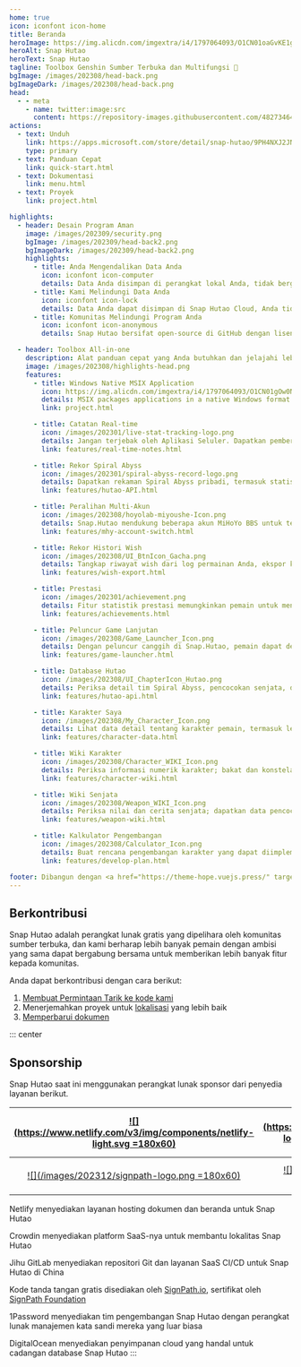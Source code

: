 ```yaml
---
home: true
icon: iconfont icon-home
title: Beranda
heroImage: https://img.alicdn.com/imgextra/i4/1797064093/O1CN01oaGvKE1g6dut0pICS_!!1797064093.png_.webp
heroAlt: Snap Hutao
heroText: Snap Hutao
tagline: Toolbox Genshin Sumber Terbuka dan Multifungsi 🧰
bgImage: /images/202308/head-back.png
bgImageDark: /images/202308/head-back.png
head:
  - - meta
    - name: twitter:image:src
      content: https://repository-images.githubusercontent.com/482734649/eb0f81d6-29a8-4d3c-8012-d85475cd89ee
actions:
  - text: Unduh
    link: https://apps.microsoft.com/store/detail/snap-hutao/9PH4NXJ2JN52
    type: primary
  - text: Panduan Cepat
    link: quick-start.html
  - text: Dokumentasi
    link: menu.html
  - text: Proyek
    link: project.html

highlights:
  - header: Desain Program Aman
    image: /images/202309/security.png
    bgImage: /images/202309/head-back2.png
    bgImageDark: /images/202309/head-back2.png
    highlights:
      - title: Anda Mengendalikan Data Anda
        icon: iconfont icon-computer
        details: Data Anda disimpan di perangkat lokal Anda, tidak bergantung pada layanan cloud atau platform pihak ketiga, Anda memiliki kebebasan mengendalikan data Anda.
      - title: Kami Melindungi Data Anda
        icon: iconfont icon-lock
        details: Data Anda dapat disimpan di Snap Hutao Cloud, Anda tidak akan kehilangan data saat menggunakan perangkat baru.
      - title: Komunitas Melindungi Program Anda
        icon: iconfont icon-anonymous
        details: Snap Hutao bersifat open-source di GitHub dengan lisensi MIT, kami menyambut anggota komunitas untuk meninjau dan berkontribusi pada kode kami.

  - header: Toolbox All-in-one
    description: Alat panduan cepat yang Anda butuhkan dan jelajahi lebih banyak kemungkinan
    image: /images/202308/highlights-head.png
    features:
      - title: Windows Native MSIX Application
        icon: https://img.alicdn.com/imgextra/i4/1797064093/O1CN01gOw0Nk1g6e0yjfAlD_!!1797064093.png_.webp
        details: MSIX packages applications in a native Windows format and supports sandbox technology, ensuring system stability and cleanliness
        link: project.html

      - title: Catatan Real-time
        icon: /images/202301/live-stat-tracking-logo.png
        details: Jangan terjebak oleh Aplikasi Seluler. Dapatkan pemberitahuan catatan real-time Genshin Anda di desktop Anda dengan notifikasi Windows asli.
        link: features/real-time-notes.html

      - title: Rekor Spiral Abyss
        icon: /images/202301/spiral-abyss-record-logo.png
        details: Dapatkan rekaman Spiral Abyss pribadi, termasuk statistik dan data detail, simpan tantangan Spiral Abyss sebelumnya secara permanen di perangkat Anda.
        link: features/hutao-API.html

      - title: Peralihan Multi-Akun
        icon: /images/202308/hoyolab-miyoushe-Icon.png
        details: Snap.Hutao mendukung beberapa akun MiHoYo BBS untuk tetap masuk dan membuat profil terpisah untuk setiap akun dalam setiap fungsi, sehingga pemain dapat dengan mudah mengelola beberapa akun mereka.
        link: features/mhy-account-switch.html

      - title: Rekor Histori Wish
        icon: /images/202308/UI_BtnIcon_Gacha.png
        details: Tangkap riwayat wish dari log permainan Anda, ekspor ke perangkat lokal Anda, dengan dukungan arsip data akun tanpa batas.
        link: features/wish-export.html

      - title: Prestasi
        icon: /images/202301/achievement.png
        details: Fitur statistik prestasi memungkinkan pemain untuk mengekspor data prestasi dan menjaga statistik di luar game; berdasarkan pemisahan prestasi, pemain dapat mengelola tonggak untuk prestasi tersembunyi.
        link: features/achievements.html

      - title: Peluncur Game Lanjutan
        icon: /images/202308/Game_Launcher_Icon.png
        details: Dengan peluncur canggih di Snap.Hutao, pemain dapat dengan mudah beralih antara akun Genshin mereka, beralih server, mengubah pengaturan jendela permainan, dan menjelajahi fitur lebih lanjut.
        link: features/game-launcher.html

      - title: Database Hutao
        icon: /images/202308/UI_ChapterIcon_Hutao.png
        details: Periksa detail tim Spiral Abyss, pencocokan senjata, dan pencocokan set artefak komunitas saat ini; bagikan konfigurasi lineup Spiral Abyss Anda sendiri.
        link: features/hutao-api.html

      - title: Karakter Saya
        icon: /images/202308/My_Character_Icon.png
        details: Lihat data detail tentang karakter pemain, termasuk level, konstelasi, senjata, bakat, set artefak, dll.; hitung otomatis skor set artefak.
        link: features/character-data.html

      - title: Wiki Karakter
        icon: /images/202308/Character_WIKI_Icon.png
        details: Periksa informasi numerik karakter; bakat dan konstelasi; bahan pelatihan; cerita latar belakang karakter dan informasi lainnya; dapatkan skema pencocokan senjata dan set artefak terbanyak di antara pemain melalui database Hutao.
        link: features/character-wiki.html

      - title: Wiki Senjata
        icon: /images/202308/Weapon_WIKI_Icon.png
        details: Periksa nilai dan cerita senjata; dapatkan data pencocokan karakter terbanyak di antara pemain melalui database Hutao.
        link: features/weapon-wiki.html

      - title: Kalkulator Pengembangan
        icon: /images/202308/Calculator_Icon.png
        details: Buat rencana pengembangan karakter yang dapat diimplementasikan berdasarkan situasi Anda; mendukung beberapa akun, beberapa daftar rencana, dan catatan item backpack.
        link: features/develop-plan.html

footer: Dibangun dengan <a href="https://theme-hope.vuejs.press/" target="_blank">VuePress Theme Hope</a> | Menjadi alat Genshin Impact terbaik
---
```


## Berkontribusi

Snap Hutao adalah perangkat lunak gratis yang dipelihara oleh komunitas sumber terbuka, dan kami berharap lebih banyak pemain dengan ambisi yang sama dapat bergabung bersama untuk memberikan lebih banyak fitur kepada komunitas.

Anda dapat berkontribusi dengan cara berikut:

1. [Membuat Permintaan Tarik ke kode kami](https://github.com/DGP-Studio/Snap.Hutao/pulls)
2. Menerjemahkan proyek untuk [lokalisasi](i18n.md) yang lebih baik
3. [Memperbarui dokumen](https://github.com/DGP-Studio/Snap.Hutao.Docs)

<!-- @include: star-request.md -->

::: center

## Sponsorship

Snap Hutao saat ini menggunakan perangkat lunak sponsor dari penyedia layanan berikut.

| [![](https://www.netlify.com/v3/img/components/netlify-light.svg =180x60)](https://www.netlify.com/) | [![](https://support.crowdin.com/assets/logos/core-logo/svg/crowdin-core-logo-cDark.svg =180x60)](https://crowdin.com/) |          [![](/images/202312/gitlab-logo.svg =180x60)](https://gitlab.cn/)           |
| :--------------------------------------------------------------------------------------------------: | :---------------------------------------------------------------------------------------------------------------------: | :----------------------------------------------------------------------------------: |
|              [![](/images/202312/signpath-logo.png =180x60)](https://about.signpath.io)              |                        [![](/images/202312/1Password-logo.svg =180x35)](https://1password.com/)                         | [![](/images/202312/digitalocean-horizontal.svg =180x40)](https://about.signpath.io) |

Netlify menyediakan layanan hosting dokumen dan beranda untuk Snap Hutao

Crowdin menyediakan platform SaaS-nya untuk membantu lokalitas Snap Hutao

Jihu GitLab menyediakan repositori Git dan layanan SaaS CI/CD untuk Snap Hutao di China

Kode tanda tangan gratis disediakan oleh [SignPath.io](https://signpath.io/), sertifikat oleh [SignPath Foundation](https://signpath.org/)

1Password menyediakan tim pengembangan Snap Hutao dengan perangkat lunak manajemen kata sandi mereka yang luar biasa

DigitalOcean menyediakan penyimpanan cloud yang handal untuk cadangan database Snap Hutao
:::
